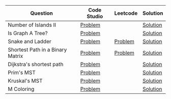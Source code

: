 | Question                         | Code Studio                                                                                     | Leetcode                                                                | Solution                                  |
| -------------------------------- | ----------------------------------------------------------------------------------------------- | ----------------------------------------------------------------------- | ----------------------------------------- |
| Number of Islands II             | [Problem](https://www.codingninjas.com/studio/problems/largest-island_840701)                   |                                                                         | [Solution](NumberOfIslands2.java)         |
| Is Graph A Tree?                 | [Problem](https://www.codingninjas.com/studio/problems/is-graph-tree_11157871)                  |                                                                         | [Solution](IsGraphTree.java)              |
| Snake and Ladder                 | [Problem](https://www.codingninjas.com/studio/problems/snake-and-ladder_630458)                 | [Problem](https://leetcode.com/problems/snakes-and-ladders)             | [Solution](SnakeAndLadder.java)           |
| Shortest Path in a Binary Matrix | [Problem](https://www.codingninjas.com/studio/problems/shortest-path-in-a-binary-matrix_699835) | [Problem](https://leetcode.com/problems/shortest-path-in-binary-matrix) | [Solution](ShortestPathBinaryMatrix.java) |
| Dijkstra's shortest path         | [Problem](https://www.codingninjas.com/studio/problems/920469)                                  |                                                                         | [Solution](DjikstraShortestPath.java)     |
| Prim's MST                       | [Problem](https://www.codingninjas.com/studio/problems/1095633)                                 |                                                                         | [Solution](PrimMST.java)                  |
| Kruskal's MST                    | [Problem](https://www.codingninjas.com/studio/problems/1082553)                                 |                                                                         | [Solution](KruskalMST.java)               |
| M Coloring                       | [Problem](https://www.codingninjas.com/studio/problems/m-coloring-problem_981273)               |                                                                         | [Solution](MColoring.java)                |
